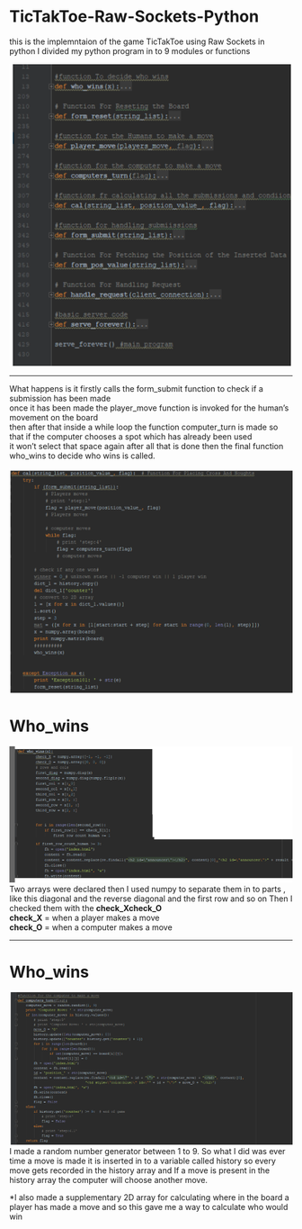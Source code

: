 # TicTakToe-Raw-Sockets-Python
this is the implemntaion of the game TicTakToe using Raw Sockets in python 
I divided my python program in to 9 modules or functions

<img src="https://github.com/kunz398/TicTakToe-Raw-Sockets-Python/blob/master/readmefiles/1.png" />
<hr />

<p>What happens is it firstly calls the form_submit function to check if a submission has been made<br>
once it has been made the player_move function is invoked for the human’s movement on the board<br>
then after that inside a while loop the function computer_turn is made so that if the computer chooses a spot which has already been used<br>
it won’t select that space again after all that is done then the final function who_wins to decide who wins is called.</p>
<img src="https://github.com/kunz398/TicTakToe-Raw-Sockets-Python/blob/master/readmefiles/2.png" />

<h1>Who_wins</h1>
<img src="https://github.com/kunz398/TicTakToe-Raw-Sockets-Python/blob/master/readmefiles/3.png" />
Two arrays were declared then I used numpy to separate them in to parts , <br>
like this diagonal and the reverse diagonal and the first row and so on
Then I checked them with the <b>check_X</b. and <b>check_O</b> <br>
<b>check_X</b> = when a player makes a move <br>
<b>check_O</b> = when a computer makes a move
<hr/>

<h1>Who_wins</h1>
<img src="https://github.com/kunz398/TicTakToe-Raw-Sockets-Python/blob/master/readmefiles/4.png" />
I made a random number generator between 1 to 9. So what I did was ever time a move is made it is inserted in to
a variable called history so every move
gets recorded in the history array and If a move is present in the history array the computer will choose another move.

*I also made a supplementary 2D array for calculating where in the board a player has made a move and so this gave me a way to calculate who would win
